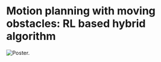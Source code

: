 # Motion planning with moving obstacles: RL based hybrid algorithm

<img src="poster.jpg"
            alt="Poster."/>
